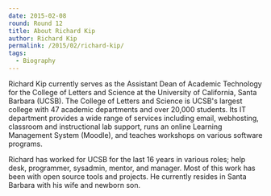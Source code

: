 ```yaml
---
date: 2015-02-08
round: Round 12
title: About Richard Kip
author: Richard Kip
permalink: /2015/02/richard-kip/
tags:
  - Biography
---
```

Richard Kip currently serves as the Assistant Dean of Academic Technology for 
the College of Letters and Science at the University of California, Santa 
Barbara (UCSB). The College of Letters and Science is UCSB's largest college 
with 47 academic departments and over 20,000 students. Its IT department 
provides a wide range of services including email, webhosting, classroom and 
instructional lab support, runs an online Learning Management System (Moodle), 
and teaches workshops on various software programs. 

Richard has worked for UCSB for the last 16 years in various roles; 
help desk, programmer, sysadmin, mentor, and manager. Most of this 
work has been with open source tools and projects. He currently resides in 
Santa Barbara with his wife and newborn son.
